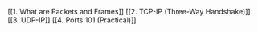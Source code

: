[[1. What are Packets and Frames]]
[[2. TCP-IP (Three-Way Handshake)]]
[[3. UDP-IP]]
[[4. Ports 101 (Practical)]]
